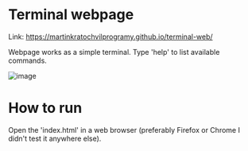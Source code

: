 # Terminal webpage

Link: https://martinkratochvilprogramy.github.io/terminal-web/

Webpage works as a simple terminal. Type 'help' to list available commands.

![image](https://user-images.githubusercontent.com/94861828/188401161-1211756b-0c64-4773-b87f-98d1afa89045.png)

# How to run

Open the 'index.html' in a web browser (preferably Firefox or Chrome I didn't test it anywhere else). 
